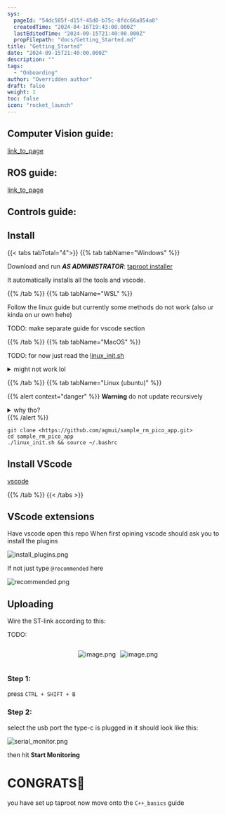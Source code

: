 ```yaml
---
sys:
  pageId: "54dc585f-d15f-45d0-b75c-8fdc66a854a8"
  createdTime: "2024-04-16T19:43:00.000Z"
  lastEditedTime: "2024-09-15T21:40:00.000Z"
  propFilepath: "docs/Getting_Started.md"
title: "Getting_Started"
date: "2024-09-15T21:40:00.000Z"
description: ""
tags:
  - "Onboarding"
author: "Overridden author"
draft: false
weight: 1
toc: false
icon: "rocket_launch"
---
```


## Computer Vision guide:

[link_to_page](86d45bc0-388b-4d26-8848-44f255f73d0e)

## ROS guide:

[link_to_page](3c76c1de-ec8f-46d6-8b0a-294005edc2d5)

## Controls guide:

## Install

{{< tabs tabTotal="4">}}
{{% tab tabName="Windows" %}}

Download and run _**AS ADMINISTRATOR**_: [taproot installer](https://github.com/Thornbots/TeachingFreshies/releases/tag/1.0)

It automatically installs all the tools and vscode.

{{% /tab %}}
{{% tab tabName="WSL" %}}

Follow the linux guide but currently some methods do not work (also ur kinda on ur own hehe)

TODO: make separate guide for vscode section

{{% /tab %}}
{{% tab tabName="MacOS" %}}

TODO: for now just read the [linux_init.sh](https://github.com/agmui/sample_rm_pico_app/blob/main/linux_init.sh)

<details>
<summary>might not work lol</summary>

`brew install libusb pkg-config`

Next install: [vscode](https://code.visualstudio.com/Download)

</details>

{{% /tab %}}
{{% tab tabName="Linux (ubuntu)" %}}

{{% alert context="danger" %}}
**Warning** do not update recursively
<details>
<summary>why tho?</summary>
There are some submodules that may go on for a while (like tinyusb) and I highly
recommend you don't need to get them.
If you want to see what submodules I update just look in `linux_init.sh`
</details>
{{% /alert %}}

```shell
git clone <https://github.com/agmui/sample_rm_pico_app.git>
cd sample_rm_pico_app
./linux_init.sh && source ~/.bashrc
```

## Install VScode

[vscode](https://code.visualstudio.com/Download)

{{% /tab %}}
{{< /tabs >}}

## VScode extensions

Have vscode open this repo
When first opining vscode should ask you to install the plugins

![install_plugins.png](https://prod-files-secure.s3.us-west-2.amazonaws.com/d518164a-d88e-44d1-a4ee-3adb3bd8bce0/89bd30f0-1825-4e77-867b-0a41ce370880/install_plugins.png?X-Amz-Algorithm=AWS4-HMAC-SHA256&X-Amz-Content-Sha256=UNSIGNED-PAYLOAD&X-Amz-Credential=ASIAZI2LB4662QJMHVN2%2F20250427%2Fus-west-2%2Fs3%2Faws4_request&X-Amz-Date=20250427T200824Z&X-Amz-Expires=3600&X-Amz-Security-Token=IQoJb3JpZ2luX2VjEMz%2F%2F%2F%2F%2F%2F%2F%2F%2F%2FwEaCXVzLXdlc3QtMiJIMEYCIQD1LokcHTEKtrYQ03g6wYP1k%2F6pJzxVWCxqFcieNR6G%2FgIhANOphrXGmlbxbOdilCgJDUIXmaZdVwW8zAaJc8NrCNXUKv8DCGUQABoMNjM3NDIzMTgzODA1Igy%2B8FTeNxotQx24l4Qq3AN%2Fq8K978%2F9sPHacmGrqz0fNgFtCZbJ%2FGadXX9LTZ1NlH8DXO8UuI1SUo6FZ6lVbKlABfoLLeM%2BxgsmpXX%2BkUIT3iTN7auNWaH%2FuWMk%2FVPekqcfTOYrYIzxvxkYETN%2Bb%2FM%2B0DwCbneLZK4ryy1%2BX35nBE83q%2BEZUB3Roujqmj8iVjCaUHWsnpN%2FKerBPx9OF40F0bdtODemEtIQpwZp6nKU%2BkQyYp2FTopYl8uxM4asUkwL%2FYP4eGj2Ph8dRygMvTcvYSRrIMi6Ft0JNA7mmu%2FPBbFGbKW3T%2Fl0xUvKik9yzyaacJ%2FhUe1am8PDYYNiIIwt3vaBCR9KRaJKfGLRgDQmA0%2BVkBTxciCtp1yV%2BEZgz62Red4ebpyFzWussPw1jP5F52M3XQ7%2Bo5%2Fe75a3rvI40kusRxKh%2BoMSoORQ2fGhcDL%2FDrtPcQKUNuifK0br16gqR4fs9XQO4FIIsx%2Ff7oNK%2FzAClGA39BJj3y2hWOVyfAd6uEqqDWh1TshLJjgZFCXTkwWQQKoGFzFBlISvh6Ec%2BTCdKgZWbfvTwzBV4OR23PChniQ933%2BXK3ZVZuakEqshLfL0yPFTNrxodP%2B5Tyi2yMTMGPe6rOWhl%2BfT8Hsn%2Fjd2KHFNz0k2TUv2fjDpirrABjqkARQvYAdciqtD9Smn9Sxws9pHN1rJ7xyStR0hBZKbp3h6Vq2TxypGGGw44bQaAZMa4WQvPHJmVZC%2BqiwwjBnqpDZox8M6MUA3DRHOdOECTe318l0kxGz40DwacB9MVDKxxsdesm5beuBH3Fmy1Tk0OeN9eSLKUDymB%2F%2FQ3UVkrMEyUr5JmeY6jCiWveMEwbtezGVJ9svEEJFeW77PC6E0lWPpyd%2B5&X-Amz-Signature=80ff72835fccb20ae1e2224084bcf724c512fcc4b54f714651840cd5e9f43487&X-Amz-SignedHeaders=host&x-id=GetObject)

If not just type `@recommended` here  

![recommended.png](https://prod-files-secure.s3.us-west-2.amazonaws.com/d518164a-d88e-44d1-a4ee-3adb3bd8bce0/61e661e9-5d85-4dfc-be0d-8d2097a5e793/recommended.png?X-Amz-Algorithm=AWS4-HMAC-SHA256&X-Amz-Content-Sha256=UNSIGNED-PAYLOAD&X-Amz-Credential=ASIAZI2LB4662QJMHVN2%2F20250427%2Fus-west-2%2Fs3%2Faws4_request&X-Amz-Date=20250427T200824Z&X-Amz-Expires=3600&X-Amz-Security-Token=IQoJb3JpZ2luX2VjEMz%2F%2F%2F%2F%2F%2F%2F%2F%2F%2FwEaCXVzLXdlc3QtMiJIMEYCIQD1LokcHTEKtrYQ03g6wYP1k%2F6pJzxVWCxqFcieNR6G%2FgIhANOphrXGmlbxbOdilCgJDUIXmaZdVwW8zAaJc8NrCNXUKv8DCGUQABoMNjM3NDIzMTgzODA1Igy%2B8FTeNxotQx24l4Qq3AN%2Fq8K978%2F9sPHacmGrqz0fNgFtCZbJ%2FGadXX9LTZ1NlH8DXO8UuI1SUo6FZ6lVbKlABfoLLeM%2BxgsmpXX%2BkUIT3iTN7auNWaH%2FuWMk%2FVPekqcfTOYrYIzxvxkYETN%2Bb%2FM%2B0DwCbneLZK4ryy1%2BX35nBE83q%2BEZUB3Roujqmj8iVjCaUHWsnpN%2FKerBPx9OF40F0bdtODemEtIQpwZp6nKU%2BkQyYp2FTopYl8uxM4asUkwL%2FYP4eGj2Ph8dRygMvTcvYSRrIMi6Ft0JNA7mmu%2FPBbFGbKW3T%2Fl0xUvKik9yzyaacJ%2FhUe1am8PDYYNiIIwt3vaBCR9KRaJKfGLRgDQmA0%2BVkBTxciCtp1yV%2BEZgz62Red4ebpyFzWussPw1jP5F52M3XQ7%2Bo5%2Fe75a3rvI40kusRxKh%2BoMSoORQ2fGhcDL%2FDrtPcQKUNuifK0br16gqR4fs9XQO4FIIsx%2Ff7oNK%2FzAClGA39BJj3y2hWOVyfAd6uEqqDWh1TshLJjgZFCXTkwWQQKoGFzFBlISvh6Ec%2BTCdKgZWbfvTwzBV4OR23PChniQ933%2BXK3ZVZuakEqshLfL0yPFTNrxodP%2B5Tyi2yMTMGPe6rOWhl%2BfT8Hsn%2Fjd2KHFNz0k2TUv2fjDpirrABjqkARQvYAdciqtD9Smn9Sxws9pHN1rJ7xyStR0hBZKbp3h6Vq2TxypGGGw44bQaAZMa4WQvPHJmVZC%2BqiwwjBnqpDZox8M6MUA3DRHOdOECTe318l0kxGz40DwacB9MVDKxxsdesm5beuBH3Fmy1Tk0OeN9eSLKUDymB%2F%2FQ3UVkrMEyUr5JmeY6jCiWveMEwbtezGVJ9svEEJFeW77PC6E0lWPpyd%2B5&X-Amz-Signature=0edc162d92347aa5573c7051d144dc41f4e46362f339682f6ea9415b3266f761&X-Amz-SignedHeaders=host&x-id=GetObject)

## Uploading

Wire the ST-link according to this:

TODO:

<div style="display: flex;flex-direction: row; column-gap:10px; max-width: 630px;justify-content: center;">
<div>

![image.png](https://prod-files-secure.s3.us-west-2.amazonaws.com/d518164a-d88e-44d1-a4ee-3adb3bd8bce0/210ecb78-1116-4d7b-b9b7-2292f66fa2c2/image.png?X-Amz-Algorithm=AWS4-HMAC-SHA256&X-Amz-Content-Sha256=UNSIGNED-PAYLOAD&X-Amz-Credential=ASIAZI2LB4667WKC2QN4%2F20250427%2Fus-west-2%2Fs3%2Faws4_request&X-Amz-Date=20250427T200827Z&X-Amz-Expires=3600&X-Amz-Security-Token=IQoJb3JpZ2luX2VjEMz%2F%2F%2F%2F%2F%2F%2F%2F%2F%2FwEaCXVzLXdlc3QtMiJHMEUCIC72kmsTrlJvc%2FR7DO%2BDvSxrlkrYgdVrPzipXFeFSKvNAiEApvF%2BwtfCq3lJvKcIgAb293DR4mKujzgbJN5%2FL%2FCq2Nwq%2FwMIZRAAGgw2Mzc0MjMxODM4MDUiDL7qYENLde8oqi1qHCrcAz3dE4%2FEAUQEfr5fDs3NDK5c4rEYJnLggZTBujb7Q2FIYtkvu%2BpGsIZhJjKxXU3r8b4zkrahmpl1UJYUhkkRoKuWvkwO2TBzJy%2FQEcFBIJUq%2BebyLRxpRAOJ53Y7ZMMBdQbf2BFoZK%2BXc6Pi%2B98mhEzc8%2BY%2F6hj2Euwcf8HlBmGgC9%2FW3sQXh9VxeSKwnWQpyKdFh5w4MujWezMON4gvglBBUhm6inrZ%2BojiEo8JwL0oieFqLjxQHZzEVia2Skuom6EQ0Qwxlm%2Ff6kmJt%2BPiJDtjiXNs1YIWNvLAJqea5G%2FMgpxkirmoVFY1ssNQa1mxV3uSwArCGcyPDVegrfB7uAJeWNOvoRGRK1vPMTdlQmNAdhgEeep%2FnQ6WqlQmZk%2BSmDuyiebCuvGvr2m6pie4fIdX72blWEdMLUc9bui5%2Fltlt204nso2skLk2hinkK5iH7crBNxMPnRkV8nOjGW6%2FupgDiUZ3vNkiXnW6HV5IEV0gy4iFi8uOIPSjyT%2BX1i5HJC%2F0sQR4gJY6KQ3mScWdofLcbpVlNM9ejibnbCwngtsvMhrKVuZszjKPOCo%2FW5SKyK54fJmqgobQbcuMWX%2FUvqnzseBX6BwYKSt83iy%2BiX6EoXOx%2FcoU2fj7IRYMM6KusAGOqUBGjDLUsBgMt7rN2X7ea7j7PL%2Fh85JTU5d%2FEYjzbeFjcuXi2Ym2%2Bcu7MVjtwVJ9O4R3qGGPz1Hmko4WmlDcB17AH1xN1ypPrsZwCe39hR8qM2LhuChR0MO93RwtuMb5k3ux2%2FfOlUppjgFpxjcHq0rkol8H8ohFD8p4kfeovewWyGBk53dgqS%2B%2Bzbe%2FbwmQt5pWqxI%2BgN2IIhTSxd2ds3nvX0U%2F99r&X-Amz-Signature=ddf4d30abc4afd12a41fadeb61dbfe9ef67551a11b9dec78863bfef5aeaae86e&X-Amz-SignedHeaders=host&x-id=GetObject)

</div>
<div>

![image.png](https://prod-files-secure.s3.us-west-2.amazonaws.com/d518164a-d88e-44d1-a4ee-3adb3bd8bce0/33a0fd0f-8ca6-4a86-8e09-26e95ded1fff/image.png?X-Amz-Algorithm=AWS4-HMAC-SHA256&X-Amz-Content-Sha256=UNSIGNED-PAYLOAD&X-Amz-Credential=ASIAZI2LB4664VF2D6EJ%2F20250427%2Fus-west-2%2Fs3%2Faws4_request&X-Amz-Date=20250427T200827Z&X-Amz-Expires=3600&X-Amz-Security-Token=IQoJb3JpZ2luX2VjEMz%2F%2F%2F%2F%2F%2F%2F%2F%2F%2FwEaCXVzLXdlc3QtMiJGMEQCICJXygc9qrJ4ef0ajy40lGJ6YJR2BIc2CdEkg%2FOe3g1lAiBUbsmYbCRxnMZrJVke8IFlNjkOyJdeLVpWUZWpssVAFCr%2FAwhlEAAaDDYzNzQyMzE4MzgwNSIMUIFGQrVqFUrZoHSZKtwDo%2FZ8feAzfzCltrcfwMk%2BSBENU0aAvO%2BAvnpmkRRiRk3BRyEb6ToF4HKDqWjIkFTNhIoBipJqeSXLzz02H%2F%2F%2BWhjBt84OFt%2BZMp5Yx8V%2BEHIIxr6vyVUImu6EsRj04hTR0usv7QLY9WkUVMrli2ej5t7OJHdtPBWCmjnPLqjWu3r2igvR%2FGdhEyy%2B7qlgHdUSgWvzgT0%2Fs9BCvyUEw3bcmy%2FpaJqFhyhhwPpGhKf3tNMPgVVwD8KM0Sc8Fxh5NHFxK9ih5dHQc%2Bn7JFIG4xkvEw%2BPuy%2BH%2BJgILFB9G%2BVKVfQHDPpE9IO5GJcSODtawZOZa04iiSMhxOEMVyJy1geqG0Nk1v2f2k1ru2YFSkeV1L%2B7%2FH1dVnR1TaD6IL%2BYBVZfg4HNV4CXpo6DiHyx3VOjWolx%2FDuA8iplaIBRrm%2BR7Qg9yQc72VZeZf3siEB5irZ7WqolU3%2FC9rzMvK2j6GHWh2wljLQ37bOzWWXPjvZOG93pe3J8bqrG0E7lbIfr%2FBNC%2FknlDozTaXCE8oBh0VgYD2OPEIObLdY9h%2FpUvXwssITEJzkvBEmDSmhPiApeYxSXeE3UvozPvgvLcEjZyqA0S7HHq1S4f%2FkLbHS4fGYF5jM3rBZ6goGCyZ%2FoWLgw54q6wAY6pgGB%2FmabyZMoPbO73Po7SNo7YbytLo6OFDsAYAKz0xbSwAcYywR8wYpiuHcDSmW8qXcvA%2FyKNOTDhBJ3A4%2F2%2FOGMDqrUBr1UEQb2KVWbYY%2B90tOfXYglXGfQcNvkDDJeDYkYXE9tzkqgF3q9RR3A1XEmi60uNP7tUAy1ZwJE2A8EkaZP%2Fp1Vis5DX7dBntomZvUTL5TaZpLm4d3vN5cX4ilEmuiwT7u7&X-Amz-Signature=ea91dc334c52c3c5aff90cfa0cea88845a6ed68fe9291894053234e08b722ced&X-Amz-SignedHeaders=host&x-id=GetObject)

</div>
</div>

### Step 1:

press `CTRL + SHIFT + B`

### Step 2:

select the usb port the type-c is plugged in it should look like this:

![serial_monitor.png](https://prod-files-secure.s3.us-west-2.amazonaws.com/d518164a-d88e-44d1-a4ee-3adb3bd8bce0/f03f4774-05d4-4393-b6a0-d5efb6d315ab/serial_monitor.png?X-Amz-Algorithm=AWS4-HMAC-SHA256&X-Amz-Content-Sha256=UNSIGNED-PAYLOAD&X-Amz-Credential=ASIAZI2LB4662QJMHVN2%2F20250427%2Fus-west-2%2Fs3%2Faws4_request&X-Amz-Date=20250427T200824Z&X-Amz-Expires=3600&X-Amz-Security-Token=IQoJb3JpZ2luX2VjEMz%2F%2F%2F%2F%2F%2F%2F%2F%2F%2FwEaCXVzLXdlc3QtMiJIMEYCIQD1LokcHTEKtrYQ03g6wYP1k%2F6pJzxVWCxqFcieNR6G%2FgIhANOphrXGmlbxbOdilCgJDUIXmaZdVwW8zAaJc8NrCNXUKv8DCGUQABoMNjM3NDIzMTgzODA1Igy%2B8FTeNxotQx24l4Qq3AN%2Fq8K978%2F9sPHacmGrqz0fNgFtCZbJ%2FGadXX9LTZ1NlH8DXO8UuI1SUo6FZ6lVbKlABfoLLeM%2BxgsmpXX%2BkUIT3iTN7auNWaH%2FuWMk%2FVPekqcfTOYrYIzxvxkYETN%2Bb%2FM%2B0DwCbneLZK4ryy1%2BX35nBE83q%2BEZUB3Roujqmj8iVjCaUHWsnpN%2FKerBPx9OF40F0bdtODemEtIQpwZp6nKU%2BkQyYp2FTopYl8uxM4asUkwL%2FYP4eGj2Ph8dRygMvTcvYSRrIMi6Ft0JNA7mmu%2FPBbFGbKW3T%2Fl0xUvKik9yzyaacJ%2FhUe1am8PDYYNiIIwt3vaBCR9KRaJKfGLRgDQmA0%2BVkBTxciCtp1yV%2BEZgz62Red4ebpyFzWussPw1jP5F52M3XQ7%2Bo5%2Fe75a3rvI40kusRxKh%2BoMSoORQ2fGhcDL%2FDrtPcQKUNuifK0br16gqR4fs9XQO4FIIsx%2Ff7oNK%2FzAClGA39BJj3y2hWOVyfAd6uEqqDWh1TshLJjgZFCXTkwWQQKoGFzFBlISvh6Ec%2BTCdKgZWbfvTwzBV4OR23PChniQ933%2BXK3ZVZuakEqshLfL0yPFTNrxodP%2B5Tyi2yMTMGPe6rOWhl%2BfT8Hsn%2Fjd2KHFNz0k2TUv2fjDpirrABjqkARQvYAdciqtD9Smn9Sxws9pHN1rJ7xyStR0hBZKbp3h6Vq2TxypGGGw44bQaAZMa4WQvPHJmVZC%2BqiwwjBnqpDZox8M6MUA3DRHOdOECTe318l0kxGz40DwacB9MVDKxxsdesm5beuBH3Fmy1Tk0OeN9eSLKUDymB%2F%2FQ3UVkrMEyUr5JmeY6jCiWveMEwbtezGVJ9svEEJFeW77PC6E0lWPpyd%2B5&X-Amz-Signature=a7995667d107d145522341f309ac681def67bef323b9ff23b0460d33ce3152b0&X-Amz-SignedHeaders=host&x-id=GetObject)

then hit **Start Monitoring**

# CONGRATS🎉

you have set up taproot now move onto the `C++_basics` guide
